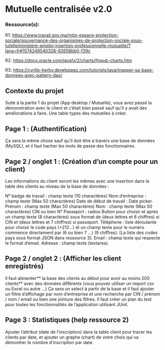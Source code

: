 # Mutuelle centralisée v2.0 


### Ressource(s):
  R1: https://www.travail.gov.ma/mtip-espace-protection-sociale/gouvernance-des-organismes-de-protection-sociale-sous-tutelle/ministere-emploi-insertion-professionnelle-mutualite/?lang=fr#1574249540328-92658bb0-f39c
  
  R2: https://docs.oracle.com/javafx/2/charts/jfxpub-charts.htm
  
  R3: https://cyrille-herby.developpez.com/tutoriels/java/mapper-sa-base-donnees-avec-pattern-dao/




## Contexte du projet
Suite à la partie 1 du projet (App desktop / Mutuelle), vous avez passé la démonstration avec le client et c’était bien passé sauf qu’il y avait des améliorations à faire.
Une table types des mutuelles à créer.



## Page 1 : (Authentification)

Ça sera la même chose sauf qu’il doit être à travers une base de données (MySQL), et il faut hacher les mots de passe des fonctionnaires.





## Page 2 / onglet 1 : (Création d’un compte pour un client)

Les informations du client seront les mêmes avec une insertion dans la table des clients au niveau de la base de données :

  N° badge de travail : champ texte (10 charactères)
  Nom d’entreprise : champ texte (Max 50 charactères)
  Date de début de travail : Date picker.
  Prénom : champ texte (Max 50 charactères)
  Nom : champ texte (Max 50 charactères)
  CIN ou bien N° Passeport : radios Button pour choisir et après un champ texte (8 charactères) sous format de (deux lettres et 6 chiffres) si CIN et (deux lettres et 7 chiffres) si passeport.
  Téléphone : liste déroulante pour choisir le code pays (+212…) et un champ texte pour le numéro commence directement par (6 ou bien 7 …) (9 chiffres). [La liste des codes pays sous format JSON dans ressource 3].
  Email : champ texte qui respecte le format d’email.
  Adresse : champ texte (textarea).


##  Page 2 / onglet 2 : (Afficher les client enregistrés)

Il faut alimenter** la base des clients au début pour avoir au moins 200 clients** avec des données différents (vous pouvez utiliser un import csv ou Excel ou autre …)
Ça sera un select à partir de la base et il faut ajouter un filtre d’affichage par nom d’entreprise et une recherche par CIN / prénom / nom / email ou bien une jointure des filtres. Il faut créer un plan du test pour toutes les fonctionnalités de l’application utilisant JUnit.




## Page 3 : Statistiques (help ressource 2)

Ajouter l’attribut (date de l’inscription) dans la table client pour tracer les clients par date, et ajouter un graphe (chart) de votre choix qui va démontrer le nombre d’inscription par date.
